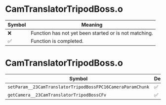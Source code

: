 # CamTranslatorTripodBoss.o
| Symbol | Meaning 
| ------------- | ------------- 
| :x: | Function has not yet been started or is not matching. 
| :white_check_mark: | Function is completed. 


# CamTranslatorTripodBoss.o
| Symbol | Decompiled? |
| ------------- | ------------- |
| `setParam__23CamTranslatorTripodBossFPC16CameraParamChunk` | :white_check_mark: |
| `getCamera__23CamTranslatorTripodBossCFv` | :white_check_mark: |
